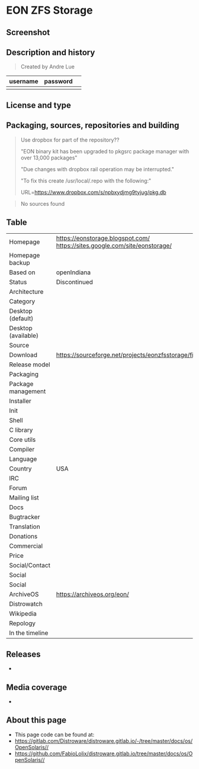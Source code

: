 # EON ZFS Storage

## Screenshot


## Description and history

>

> Created by Andre Lue

| username | password |  |
|----------|----------|--|
|  |  |  |


## License and type

>


## Packaging, sources, repositories and building

> Use dropbox for part of the repository??
>
> "EON binary kit has been upgraded to pkgsrc package manager with over 13,000 packages"
>
> "Due changes with dropbox rail operation may be interrupted."
>
> "To fix this create /usr/local/.repo with the following:"
>
> URL=https://www.dropbox.com/s/npbxydjmg9tyjug/pkg.db

> No sources found


## Table

|                       |  |
|-----------------------|--|
| Homepage              | <https://eonstorage.blogspot.com/> <https://sites.google.com/site/eonstorage/> |
| Homepage backup       |  |
| Based on              | openIndiana |
| Status                | Discontinued |
| Architecture          |  |
| Category              |  |
| Desktop (default)     |  |
| Desktop (available)   |  |
| Source                |  |
| Download              | <https://sourceforge.net/projects/eonzfsstorage/files/> |
| Release model         |  |
| Packaging             |  |
| Package management    |  |
| Installer             |  |
| Init                  |  |
| Shell                 |  |
| C library             |  |
| Core utils            |  |
| Compiler              |  |
| Language              |  |
| Country               | USA |
| IRC                   |  |
| Forum                 |  |
| Mailing list          |  |
| Docs                  |  |
| Bugtracker            |  |
| Translation           |  |
| Donations             |  |
| Commercial            |  |
| Price                 |  |
| Social/Contact        |  |
| Social                |  |
| Social                |  |
| ArchiveOS             | <https://archiveos.org/eon/> |
| Distrowatch           |  |
| Wikipedia             |  |
| Repology              |  |
| In the timeline       |  |


## Releases

* 


## Media coverage

* 


## About this page

* This page code can be found at:
* <https://gitlab.com/Distroware/distroware.gitlab.io/-/tree/master/docs/os/OpenSolaris//>
* <https://github.com/FabioLolix/distroware.gitlab.io/tree/master/docs/os/OpenSolaris//>
